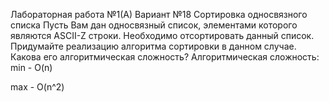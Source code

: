 Лабораторная работа №1(А) Вариант №18
Сортировка односвязного списка
Пусть Вам дан односвязный список, элементами которого являются ASCII-Z строки. Необходимо отсортировать данный список. Придумайте реализацию алгоритма сортировки в данном случае. Какова его алгоритмическая сложность?
Алгоритмическая сложность:
min - O(n)

max - O(n^2)